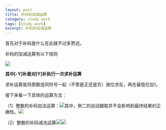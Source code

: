 ```yaml
---
layout: post
title: 补码的加减运算
category: study work
tags: [study work]
excerpt: 补码的加减运算
---
```


首先对于补码是什么在此就不过多赘述。

补码的加减运算有以下规则

![](http://wx2.sinaimg.cn/mw690/817acd87ly1fzywkaoxgaj20bk01umxg.jpg)

**其中[-Y]**补**是对[Y]**补**执行一次求补运算**

求补运算是将原数连同符号一起（不管是正还是负）按位求反，再在最低位加1。

接下来看一下具体的运算方法：

（1）整数的补码加法运算：![](http://wx1.sinaimg.cn/mw690/817acd87gy1fzyxc7ieu2j20ay0aqmz9.jpg)其中，例二的自动摄取并不会影响到最终结果的正确性。![](http://wx4.sinaimg.cn/mw690/817acd87ly1fzyxkucwtwj20bh0b7wgq.jpg)

（2）整数的补码减法运算![](http://wx3.sinaimg.cn/mw690/817acd87ly1fzyxr15l3uj20em0biju9.jpg)![](http://wx2.sinaimg.cn/mw690/817acd87ly1fzyxt5xz9uj20e40bbtbr.jpg)
